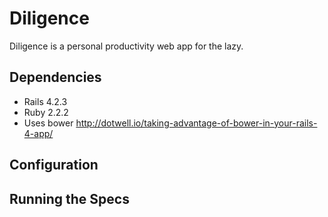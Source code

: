 Diligence
=========

Diligence is a personal productivity web app for the lazy.

Dependencies
------------
* Rails 4.2.3
* Ruby 2.2.2
* Uses bower http://dotwell.io/taking-advantage-of-bower-in-your-rails-4-app/

Configuration
-------------

Running the Specs
-----------------


